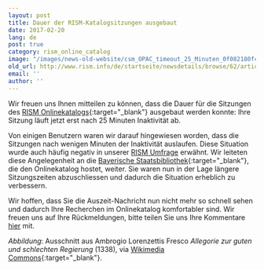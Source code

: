```yaml
---
layout: post
title: Dauer der RISM-Katalogsitzungen ausgebaut
date: 2017-02-20
lang: de
post: true
category: rism_online_catalog
image: "/images/news-old-website/csm_OPAC_timeout_25_Minuten_0f082180fc.jpg"
old_url: http://www.rism.info/de/startseite/newsdetails/browse/62/article/64/length-of-rism-catalog-sessions-increased.html
email: ''
author: ''
---
```


Wir freuen uns Ihnen mitteilen zu können, dass die Dauer für die Sitzungen des [RISM Onlinekatalogs](http://opac.rism.info/){:target="_blank"} ausgebaut werden konnte: Ihre Sitzung läuft jetzt erst nach 25 Minuten Inaktivität ab.

Von einigen Benutzern waren wir darauf hingewiesen worden, dass die Sitzungen nach wenigen Minuten der Inaktivität auslaufen. Diese Situation wurde auch häufig negativ in unserer [RISM Umfrage](/community/survey.html) erwähnt. Wir leiteten diese Angelegenheit an die [Bayerische Staatsbibliothek](https://www.bsb-muenchen.de/en/){:target="_blank"}, die den Onlinekatalog hostet, weiter. Sie waren nun in der Lage längere Sitzungszeiten abzuschliessen und dadurch die Situation erheblich zu verbessern.

Wir hoffen, dass Sie die Auszeit-Nachricht nun nicht mehr so schnell sehen und dadurch Ihre Recherchen im Onlinekatalog komfortabler sind. Wir freuen uns auf Ihre Rückmeldungen, bitte teilen Sie uns Ihre Kommentare [hier](/de/service/feedback.html) mit.


_Abbildung_: Ausschnitt aus Ambrogio Lorenzettis Fresco _Allegorie zur guten und schlechten Regierung_ (1338), via [Wikimedia Commons](https://commons.wikimedia.org/wiki/File%3AAmbrogio_Lorenzetti_002-detail-Temperance.jpg){:target="_blank"}.


